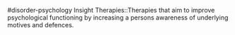 #disorder-psychology 
Insight Therapies::Therapies that aim to improve psychological functioning by increasing a persons awareness of underlying motives and defences.
